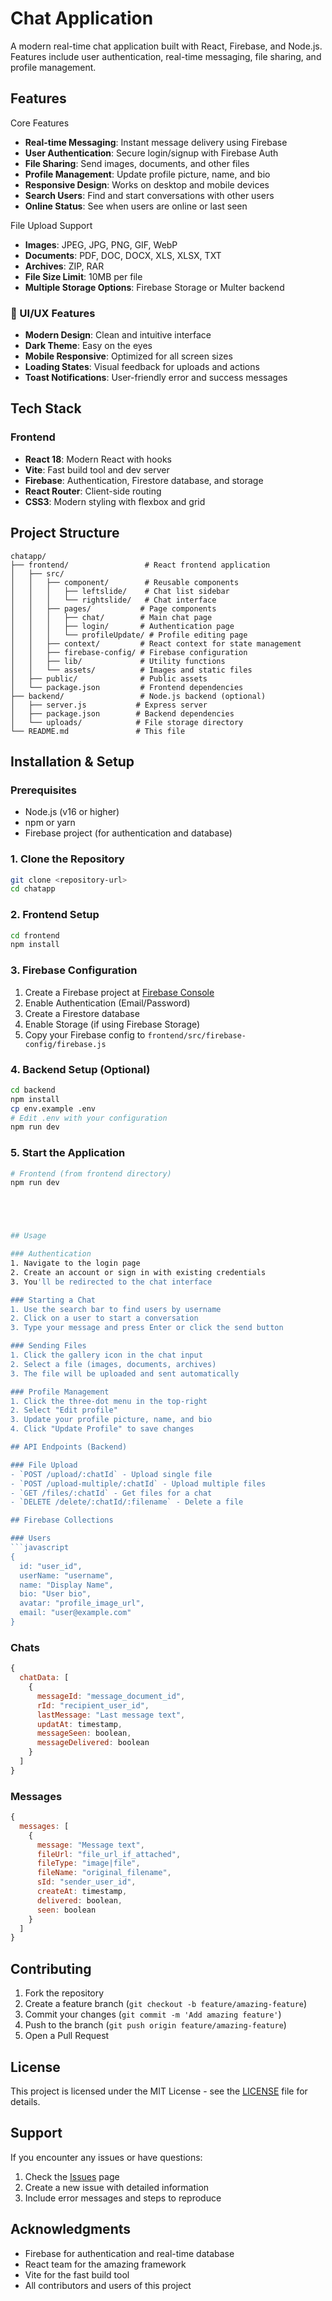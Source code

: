 # Chat Application

A modern real-time chat application built with React, Firebase, and Node.js. Features include user authentication, real-time messaging, file sharing, and profile management.

## Features

 Core Features
- **Real-time Messaging**: Instant message delivery using Firebase
- **User Authentication**: Secure login/signup with Firebase Auth
- **File Sharing**: Send images, documents, and other files
- **Profile Management**: Update profile picture, name, and bio
- **Responsive Design**: Works on desktop and mobile devices
- **Search Users**: Find and start conversations with other users
- **Online Status**: See when users are online or last seen

 File Upload Support
- **Images**: JPEG, JPG, PNG, GIF, WebP
- **Documents**: PDF, DOC, DOCX, XLS, XLSX, TXT
- **Archives**: ZIP, RAR
- **File Size Limit**: 10MB per file
- **Multiple Storage Options**: Firebase Storage or Multer backend

### 🎨 UI/UX Features
- **Modern Design**: Clean and intuitive interface
- **Dark Theme**: Easy on the eyes
- **Mobile Responsive**: Optimized for all screen sizes
- **Loading States**: Visual feedback for uploads and actions
- **Toast Notifications**: User-friendly error and success messages

## Tech Stack

### Frontend
- **React 18**: Modern React with hooks
- **Vite**: Fast build tool and dev server
- **Firebase**: Authentication, Firestore database, and storage
- **React Router**: Client-side routing
- **CSS3**: Modern styling with flexbox and grid



## Project Structure

```
chatapp/
├── frontend/                 # React frontend application
│   ├── src/
│   │   ├── component/        # Reusable components
│   │   │   ├── leftslide/    # Chat list sidebar
│   │   │   └── rightslide/   # Chat interface
│   │   ├── pages/           # Page components
│   │   │   ├── chat/        # Main chat page
│   │   │   ├── login/       # Authentication page
│   │   │   └── profileUpdate/ # Profile editing page
│   │   ├── context/         # React context for state management
│   │   ├── firebase-config/ # Firebase configuration
│   │   ├── lib/             # Utility functions
│   │   └── assets/          # Images and static files
│   ├── public/              # Public assets
│   └── package.json         # Frontend dependencies
├── backend/                 # Node.js backend (optional)
│   ├── server.js           # Express server
│   ├── package.json        # Backend dependencies
│   └── uploads/            # File storage directory
└── README.md               # This file
```

## Installation & Setup

### Prerequisites
- Node.js (v16 or higher)
- npm or yarn
- Firebase project (for authentication and database)

### 1. Clone the Repository
```bash
git clone <repository-url>
cd chatapp
```

### 2. Frontend Setup
```bash
cd frontend
npm install
```

### 3. Firebase Configuration
1. Create a Firebase project at [Firebase Console](https://console.firebase.google.com/)
2. Enable Authentication (Email/Password)
3. Create a Firestore database
4. Enable Storage (if using Firebase Storage)
5. Copy your Firebase config to `frontend/src/firebase-config/firebase.js`

### 4. Backend Setup (Optional)
```bash
cd backend
npm install
cp env.example .env
# Edit .env with your configuration
npm run dev
```

### 5. Start the Application
```bash
# Frontend (from frontend directory)
npm run dev





## Usage

### Authentication
1. Navigate to the login page
2. Create an account or sign in with existing credentials
3. You'll be redirected to the chat interface

### Starting a Chat
1. Use the search bar to find users by username
2. Click on a user to start a conversation
3. Type your message and press Enter or click the send button

### Sending Files
1. Click the gallery icon in the chat input
2. Select a file (images, documents, archives)
3. The file will be uploaded and sent automatically

### Profile Management
1. Click the three-dot menu in the top-right
2. Select "Edit profile"
3. Update your profile picture, name, and bio
4. Click "Update Profile" to save changes

## API Endpoints (Backend)

### File Upload
- `POST /upload/:chatId` - Upload single file
- `POST /upload-multiple/:chatId` - Upload multiple files
- `GET /files/:chatId` - Get files for a chat
- `DELETE /delete/:chatId/:filename` - Delete a file

## Firebase Collections

### Users
```javascript
{
  id: "user_id",
  userName: "username",
  name: "Display Name",
  bio: "User bio",
  avatar: "profile_image_url",
  email: "user@example.com"
}
```

### Chats
```javascript
{
  chatData: [
    {
      messageId: "message_document_id",
      rId: "recipient_user_id",
      lastMessage: "Last message text",
      updatAt: timestamp,
      messageSeen: boolean,
      messageDelivered: boolean
    }
  ]
}
```

### Messages
```javascript
{
  messages: [
    {
      message: "Message text",
      fileUrl: "file_url_if_attached",
      fileType: "image|file",
      fileName: "original_filename",
      sId: "sender_user_id",
      createAt: timestamp,
      delivered: boolean,
      seen: boolean
    }
  ]
}
```

## Contributing

1. Fork the repository
2. Create a feature branch (`git checkout -b feature/amazing-feature`)
3. Commit your changes (`git commit -m 'Add amazing feature'`)
4. Push to the branch (`git push origin feature/amazing-feature`)
5. Open a Pull Request

## License

This project is licensed under the MIT License - see the [LICENSE](LICENSE) file for details.

## Support

If you encounter any issues or have questions:
1. Check the [Issues](https://github.com/your-repo/issues) page
2. Create a new issue with detailed information
3. Include error messages and steps to reproduce

## Acknowledgments

- Firebase for authentication and real-time database
- React team for the amazing framework
- Vite for the fast build tool
- All contributors and users of this project 
